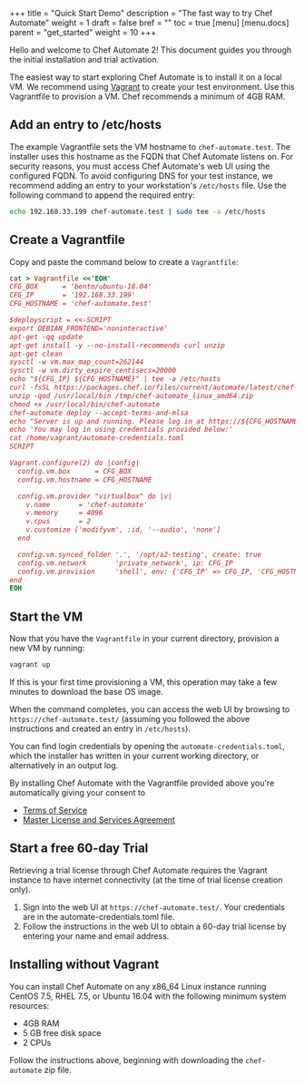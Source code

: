 +++
title = "Quick Start Demo"
description = "The fast way to try Chef Automate"
weight = 1
draft = false
bref = ""
toc = true
[menu]
  [menu.docs]
    parent = "get_started"
    weight = 10
+++

Hello and welcome to Chef Automate 2! This document guides you through the initial installation and trial activation.

The easiest way to start exploring Chef Automate is to install it on a local VM.
We recommend using [Vagrant](https://www.vagrantup.com/) to create your test environment.
Use this Vagrantfile to provision a VM. Chef recommends a minimum of 4GB RAM.

## Add an entry to /etc/hosts

The example Vagrantfile sets the VM hostname to `chef-automate.test`. The installer uses this hostname as the FQDN that Chef Automate listens on.
For security reasons, you must access Chef Automate's web UI using the configured FQDN.
To avoid configuring DNS for your test instance, we recommend adding an entry to your workstation's `/etc/hosts` file.
Use the following command to append the required entry:

```bash
echo 192.168.33.199 chef-automate.test | sudo tee -a /etc/hosts
```

## Create a Vagrantfile

Copy and paste the command below to create a `Vagrantfile`:

```ruby
cat > Vagrantfile <<'EOH'
CFG_BOX      = 'bento/ubuntu-18.04'
CFG_IP       = '192.168.33.199'
CFG_HOSTNAME = 'chef-automate.test'

$deployscript = <<-SCRIPT
export DEBIAN_FRONTEND='noninteractive'
apt-get -qq update
apt-get install -y --no-install-recommends curl unzip
apt-get clean
sysctl -w vm.max_map_count=262144
sysctl -w vm.dirty_expire_centisecs=20000
echo "${CFG_IP} ${CFG_HOSTNAME}" | tee -a /etc/hosts
curl -fsSL https://packages.chef.io/files/current/automate/latest/chef-automate_linux_amd64.zip -o /tmp/chef-automate_linux_amd64.zip
unzip -qod /usr/local/bin /tmp/chef-automate_linux_amd64.zip
chmod +x /usr/local/bin/chef-automate
chef-automate deploy --accept-terms-and-mlsa
echo "Server is up and running. Please log in at https://${CFG_HOSTNAME}/"
echo 'You may log in using credentials provided below:'
cat /home/vagrant/automate-credentials.toml
SCRIPT

Vagrant.configure(2) do |config|
  config.vm.box      = CFG_BOX
  config.vm.hostname = CFG_HOSTNAME

  config.vm.provider "virtualbox" do |v|
    v.name       = 'chef-automate'
    v.memory     = 4096
    v.cpus       = 2
    v.customize ['modifyvm', :id, '--audio', 'none']
  end

  config.vm.synced_folder '.', '/opt/a2-testing', create: true
  config.vm.network       'private_network', ip: CFG_IP
  config.vm.provision     'shell', env: {'CFG_IP' => CFG_IP, 'CFG_HOSTNAME' => CFG_HOSTNAME}, inline: $deployscript
end
EOH
```

## Start the VM

Now that you have the `Vagrantfile` in your current directory, provision a new VM by running:

```bash
vagrant up
```

If this is your first time provisioning a VM, this operation may take a few minutes to download the base OS image.

When the command completes, you can access the web UI by browsing to `https://chef-automate.test/` (assuming you followed the above instructions and created an entry in `/etc/hosts`).

You can find login credentials by opening the `automate-credentials.toml`, which the installer has written in your current working directory, or alternatively in an output log.

By installing Chef Automate with the Vagrantfile provided above you're automatically giving your consent to

  * [Terms of Service](https://www.chef.io/terms-of-service)
  * [Master License and Services Agreement](https://www.chef.io/online-master-agreement)

## Start a free 60-day Trial

Retrieving a trial license through Chef Automate requires the Vagrant instance to have internet connectivity (at the time of trial license creation only).

1. Sign into the web UI at `https://chef-automate.test/`. Your credentials are in the automate-credentials.toml file.
1. Follow the instructions in the web UI to obtain a 60-day trial license by entering your name and email address.

## Installing without Vagrant

You can install Chef Automate on any x86_64 Linux instance running CentOS 7.5,
RHEL 7.5, or Ubuntu 16.04 with the following minimum system resources:

* 4GB RAM
* 5 GB free disk space
* 2 CPUs

Follow the instructions above, beginning with downloading the `chef-automate` zip file.
